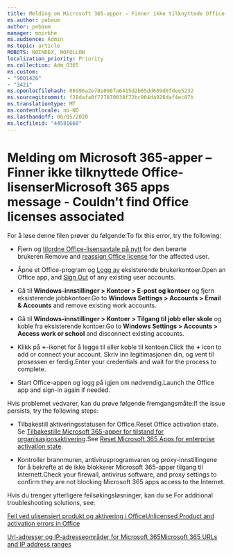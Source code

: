 ```yaml
---
title: Melding om Microsoft 365-apper – Finner ikke tilknyttede Office-lisenser
ms.author: pebaum
author: pebaum
manager: mnirkhe
ms.audience: Admin
ms.topic: article
ROBOTS: NOINDEX, NOFOLLOW
localization_priority: Priority
ms.collection: Adm_O365
ms.custom:
- "9001426"
- "3421"
ms.openlocfilehash: 08996a2e78e098fa6415d2b65dd609d0fdee5232
ms.sourcegitcommit: f28dafa0f727870038f72bc904da926daf4ec07b
ms.translationtype: MT
ms.contentlocale: nb-NO
ms.lasthandoff: 06/05/2020
ms.locfileid: "44581660"
---
```

# <a name="microsoft-365-apps-message---couldnt-find-office-licenses-associated"></a><span data-ttu-id="f4e16-102">Melding om Microsoft 365-apper – Finner ikke tilknyttede Office-lisenser</span><span class="sxs-lookup"><span data-stu-id="f4e16-102">Microsoft 365 apps message - Couldn't find Office licenses associated</span></span>

<span data-ttu-id="f4e16-103">For å løse denne filen prøver du følgende:</span><span class="sxs-lookup"><span data-stu-id="f4e16-103">To fix this error, try the following:</span></span>

- <span data-ttu-id="f4e16-104">Fjern og [tilordne Office-lisensavtale på nytt](https://docs.microsoft.com/microsoft-365/admin/manage/assign-licenses-to-users) for den berørte brukeren.</span><span class="sxs-lookup"><span data-stu-id="f4e16-104">Remove and [reassign Office license](https://docs.microsoft.com/microsoft-365/admin/manage/assign-licenses-to-users) for the affected user.</span></span>

- <span data-ttu-id="f4e16-105">Åpne et Office-program og [Logg av](https://support.office.com/article/sign-out-of-office-5a20dc11-47e9-4b6f-945d-478cb6d92071) eksisterende brukerkontoer.</span><span class="sxs-lookup"><span data-stu-id="f4e16-105">Open an Office app, and [Sign Out](https://support.office.com/article/sign-out-of-office-5a20dc11-47e9-4b6f-945d-478cb6d92071) of any existing user accounts.</span></span>

- <span data-ttu-id="f4e16-106">Gå til **Windows-innstillinger > Kontoer > E-post og kontoer** og fjern eksisterende jobbkontoer.</span><span class="sxs-lookup"><span data-stu-id="f4e16-106">Go to **Windows Settings > Accounts > Email & Accounts** and remove existing work accounts.</span></span>

- <span data-ttu-id="f4e16-107">Gå til **Windows-innstillinger > Kontoer > Tilgang til jobb eller skole** og koble fra eksisterende kontoer.</span><span class="sxs-lookup"><span data-stu-id="f4e16-107">Go to **Windows Settings > Accounts > Access work or school** and disconnect existing accounts.</span></span>

- <span data-ttu-id="f4e16-108">Klikk på **+**-ikonet for å legge til eller koble til kontoen.</span><span class="sxs-lookup"><span data-stu-id="f4e16-108">Click the **+** icon to add or connect your account.</span></span> <span data-ttu-id="f4e16-109">Skriv inn legitimasjonen din, og vent til prosessen er ferdig.</span><span class="sxs-lookup"><span data-stu-id="f4e16-109">Enter your credentials and wait for the process to complete.</span></span>

- <span data-ttu-id="f4e16-110">Start Office-appen og logg på igjen om nødvendig.</span><span class="sxs-lookup"><span data-stu-id="f4e16-110">Launch the Office app and sign-in again if needed.</span></span>

<span data-ttu-id="f4e16-111">Hvis problemet vedvarer, kan du prøve følgende fremgangsmåte:</span><span class="sxs-lookup"><span data-stu-id="f4e16-111">If the issue persists, try the following steps:</span></span>

- <span data-ttu-id="f4e16-112">Tilbakestill aktiveringsstatusen for Office.</span><span class="sxs-lookup"><span data-stu-id="f4e16-112">Reset Office activation state.</span></span> <span data-ttu-id="f4e16-113">Se [Tilbakestille Microsoft 365-apper for tilstand for organisasjonsaktivering](https://docs.microsoft.com/office365/troubleshoot/activation/reset-office-365-proplus-activation-state).</span><span class="sxs-lookup"><span data-stu-id="f4e16-113">See [Reset Microsoft 365 Apps for enterprise activation state](https://docs.microsoft.com/office365/troubleshoot/activation/reset-office-365-proplus-activation-state).</span></span>

- <span data-ttu-id="f4e16-114">Kontroller brannmuren, antivirusprogramvaren og proxy-innstillingene for å bekrefte at de ikke blokkerer Microsoft 365-apper tilgang til Internett.</span><span class="sxs-lookup"><span data-stu-id="f4e16-114">Check your firewall, antivirus software, and proxy settings to confirm they are not blocking Microsoft 365 apps access to the Internet.</span></span> 

<span data-ttu-id="f4e16-115">Hvis du trenger ytterligere feilsøkingsløsninger, kan du se:</span><span class="sxs-lookup"><span data-stu-id="f4e16-115">For additional troubleshooting solutions, see:</span></span>

[<span data-ttu-id="f4e16-116">Feil ved ulisensiert produkt og aktivering i Office</span><span class="sxs-lookup"><span data-stu-id="f4e16-116">Unlicensed Product and activation errors in Office</span></span>](https://support.office.com/Article/0d23d3c0-c19c-4b2f-9845-5344fedc4380?wt.mc_id=Alchemy_ClientDIA)

[<span data-ttu-id="f4e16-117">Url-adresser og IP-adresseområder for Microsoft 365</span><span class="sxs-lookup"><span data-stu-id="f4e16-117">Microsoft 365 URLs and IP address ranges</span></span>](https://docs.microsoft.com/office365/enterprise/urls-and-ip-address-ranges)
